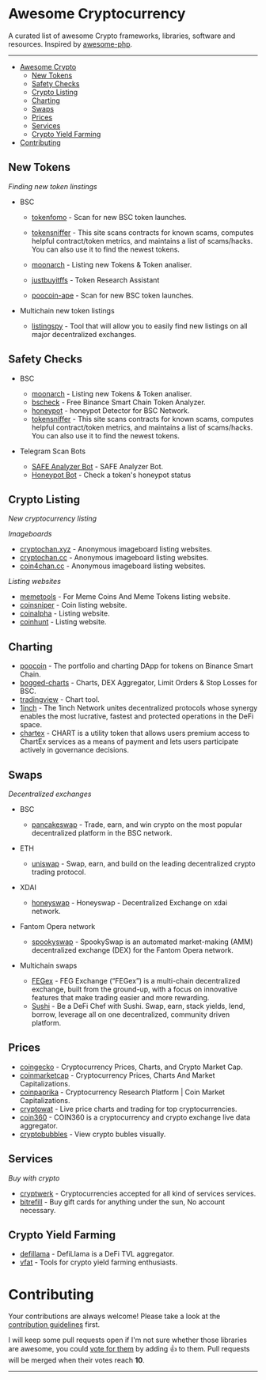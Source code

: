 # Awesome Cryptocurrency 

A curated list of awesome Crypto frameworks, libraries, software and resources.
Inspired by [awesome-php](https://github.com/ziadoz/awesome-php).

---
- [Awesome Crypto](#awesome-crypto)
  * [New Tokens](#new-tokens)
  * [Safety Checks](#safety-checks)
  * [Crypto Listing](#crypto-listing)
  * [Charting](#charting)
  * [Swaps](#swaps)
  * [Prices](#prices)
  * [Services](#services)
  * [Crypto Yield Farming](#crypto-yield-farming)
- [Contributing](#contributing)

## New Tokens

*Finding new token linstings*

* BSC
    * [tokenfomo](https://tokenfomo.io) - Scan for new BSC token launches.
    * [tokensniffer](https://tokensniffer.com) - This site scans contracts for known scams, computes helpful contract/token metrics, and maintains a list of scams/hacks. You can also use it to find the newest tokens. 
    * [moonarch](https://moonarch.app) - Listing new Tokens & Token analiser.

    * [justbuyitffs](https://apps.justbuyitffs.com/) - Token Research Assistant
    * [poocoin-ape](https://poocoin.app/ape) - Scan for new BSC token launches.

* Multichain new token listings
   * [listingspy](https://listingspy.net/pancakeswap/pancakeswap-new-token-listings) - Tool that will allow you to easily find new listings on all major decentralized exchanges.



## Safety Checks

* BSC
    * [moonarch](https://moonarch.app) - Listing new Tokens & Token analiser.
    * [bscheck](http://bscheck.eu/) - Free Binance Smart Chain Token Analyzer.
    * [honeypot](https://honeypot.is/) - honeypot Detector for BSC Network.
    * [tokensniffer](https://tokensniffer.com) - This site scans contracts for known scams, computes helpful contract/token metrics, and maintains a list of scams/hacks. You can also use it to find the newest tokens. 



* Telegram Scan Bots
    * [SAFE Analyzer Bot](https://t.me/@SafeAnalyzerbot) - SAFE Analyzer Bot.
    * [Honeypot Bot](https://t.me/@HoneypotChatBot) - Check a token's honeypot status 



## Crypto Listing

*New cryptocurrency listing*

*Imageboards*

* [cryptochan.xyz](https://cryptochan.xyz) - Anonymous imageboard listing websites.
* [cryptochan.cc](https://cryptochan.cc) - Anonymous imageboard listing websites.
* [coin4chan.cc](https://coin4chan.xyz/) - Anonymous imageboard listing websites.


*Listing websites*

* [memetools](https://memetools.app/) - For Meme Coins And Meme Tokens listing website.
* [coinsniper](https://coinsniper.net) - Coin listing website.
* [coinalpha](https://coinalpha.app/) - Listing website.
* [coinhunt](https://coinhunt.cc) - Listing website.



## Charting

* [poocoin](https://poocoin.app/) - The portfolio and charting DApp for tokens on Binance Smart Chain.
* [bogged-charts](https://charts.bogged.finance/) - Charts, DEX Aggregator, Limit Orders & Stop Losses for BSC.
* [tradingview](https://www.tradingview.com/) - Chart tool.
* [1inch](https://1inch.io) - The 1inch Network unites decentralized protocols whose synergy enables the most lucrative, fastest and protected operations in the DeFi space.
* [chartex](https://chartex.pro/dashboard) - CHART is a utility token that allows users premium access to ChartEx services as a means of payment and lets users participate actively in governance decisions. 



## Swaps
*Decentralized exchanges*
* BSC
    * [pancakeswap](https://pancakeswap.finance/swap) -  Trade, earn, and win crypto on the most popular decentralized platform in the BSC network.
* ETH
    * [uniswap](https://app.uniswap.org/#/swap) -  Swap, earn, and build on the leading decentralized crypto trading protocol.
* XDAI
    * [honeyswap](https://app.honeyswap.org/#/swap) -  Honeyswap - Decentralized Exchange on xdai network.
* Fantom Opera network
    * [spookyswap](https://spookyswap.finance/swap) -  SpookySwap is an automated market-making (AMM) decentralized exchange (DEX) for the Fantom Opera network. 

* Multichain swaps
   * [FEGex](https://fegex.com/) -  FEG Exchange (“FEGex”) is a multi-chain decentralized exchange, built from the ground-up, with a focus on innovative features that make trading easier and more rewarding.
   * [Sushi](https://app.sushi.com/en/swap) -  Be a DeFi Chef with Sushi. Swap, earn, stack yields, lend, borrow, leverage all on one decentralized, community driven platform.



## Prices

* [coingecko](https://www.coingecko.com/) - Cryptocurrency Prices, Charts, and Crypto Market Cap.
* [coinmarketcap](https://coinmarketcap.com/) - Cryptocurrency Prices, Charts And Market Capitalizations.
* [coinpaprika](https://coinpaprika.com/) - Cryptocurrency Research Platform | Coin Market Capitalizations.
* [cryptowat](https://cryptowat.ch/) - Live price charts and trading for top cryptocurrencies.
* [coin360](https://coin360.com/) - COIN360 is a cryptocurrency and crypto exchange live data aggregator.
* [cryptobubbles](https://cryptobubbles.net/) - View crypto bubles visually.



## Services

*Buy with crypto*

* [cryptwerk](https://cryptwerk.com/) - Cryptocurrencies accepted for all kind of services services.
* [bitrefill](https://www.bitrefill.com/) - Buy gift cards for anything under the sun, No account necessary.




## Crypto Yield Farming
* [defillama](https://defillama.com) - DefiLlama is a DeFi TVL aggregator.
* [vfat](https://vfat.tools/) - Tools for crypto yield farming enthusiasts.



# Contributing

Your contributions are always welcome! Please take a look at the [contribution guidelines](https://github.com/vinta/awesome-python/blob/master/CONTRIBUTING.md) first.

I will keep some pull requests open if I'm not sure whether those libraries are awesome, you could [vote for them](https://github.com/cryptochan-xyz/awesome-cryptocurency/pulls) by adding :+1: to them. Pull requests will be merged when their votes reach **10**.

- - -
